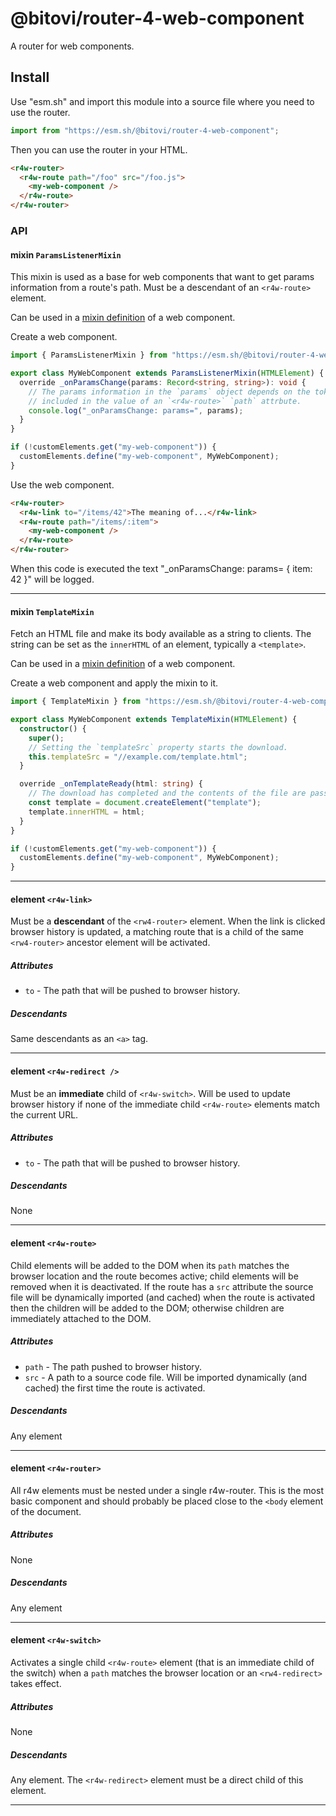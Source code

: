 # @bitovi/router-4-web-component

A router for web components.

## Install

Use "esm.sh" and import this module into a source file where you need to use the
router.

```ts
import from "https://esm.sh/@bitovi/router-4-web-component";
```

Then you can use the router in your HTML.

```html
<r4w-router>
  <r4w-route path="/foo" src="/foo.js">
    <my-web-component />
  </r4w-route>
</r4w-router>
```

### API

#### mixin `ParamsListenerMixin`

This mixin is used as a base for web components that want to get params
information from a route's path. Must be a descendant of an `<r4w-route>`
element.

Can be used in a [mixin
definition](https://justinfagnani.com/2015/12/21/real-mixins-with-javascript-classes/)
of a web component.

Create a web component.

```ts
import { ParamsListenerMixin } from "https://esm.sh/@bitovi/router-4-web-component";

export class MyWebComponent extends ParamsListenerMixin(HTMLElement) {
  override _onParamsChange(params: Record<string, string>): void {
    // The params information in the `params` object depends on the tokens
    // included in the value of an `<r4w-route>` `path` attrbute.
    console.log("_onParamsChange: params=", params);
  }
}

if (!customElements.get("my-web-component")) {
  customElements.define("my-web-component", MyWebComponent);
}
```

Use the web component.

```html
<r4w-router>
  <r4w-link to="/items/42">The meaning of...</r4w-link>
  <r4w-route path="/items/:item">
    <my-web-component />
  </r4w-route>
</r4w-router>
```

When this code is executed the text "\_onParamsChange: params= { item: 42 }" will
be logged.

---

#### mixin `TemplateMixin`

Fetch an HTML file and make its body available as a string to clients. The
string can be set as the `innerHTML` of an element, typically a `<template>`.

Can be used in a [mixin
definition](https://justinfagnani.com/2015/12/21/real-mixins-with-javascript-classes/)
of a web component.

Create a web component and apply the mixin to it.

```ts
import { TemplateMixin } from "https://esm.sh/@bitovi/router-4-web-component";

export class MyWebComponent extends TemplateMixin(HTMLElement) {
  constructor() {
    super();
    // Setting the `templateSrc` property starts the download.
    this.templateSrc = "//example.com/template.html";
  }

  override _onTemplateReady(html: string) {
    // The download has completed and the contents of the file are passes as the `html` arg.
    const template = document.createElement("template");
    template.innerHTML = html;
  }
}

if (!customElements.get("my-web-component")) {
  customElements.define("my-web-component", MyWebComponent);
}
```

---

#### element `<r4w-link>`

Must be a **descendant** of the `<rw4-router>` element. When the link is clicked
browser history is updated, a matching route that is a child of the same
`<rw4-router>` ancestor element will be activated.

##### Attributes

- `to` - The path that will be pushed to browser history.

##### Descendants

Same descendants as an `<a>` tag.

---

#### element `<r4w-redirect />`

Must be an **immediate** child of `<r4w-switch>`. Will be used to update browser
history if none of the immediate child `<r4w-route>` elements match the current
URL.

##### Attributes

- `to` - The path that will be pushed to browser history.

##### Descendants

None

---

#### element `<r4w-route>`

Child elements will be added to the DOM when its `path` matches the browser
location and the route becomes active; child elements will be removed when it is
deactivated. If the route has a `src` attribute the source file will be
dynamically imported (and cached) when the route is activated then the children
will be added to the DOM; otherwise children are immediately attached to the
DOM.

##### Attributes

- `path` - The path pushed to browser history.
- `src` - A path to a source code file. Will be imported dynamically (and
  cached) the first time the route is activated.

##### Descendants

Any element

---

#### element `<r4w-router>`

All r4w elements must be nested under a single r4w-router. This is the most
basic component and should probably be placed close to the `<body` element of
the document.

##### Attributes

None

##### Descendants

Any element

---

#### element `<r4w-switch>`

Activates a single child `<r4w-route>` element (that is an immediate child of
the switch) when a `path` matches the browser location or an `<rw4-redirect>`
takes effect.

##### Attributes

None

##### Descendants

Any element. The `<r4w-redirect>` element must be a direct child of this
element.

---
